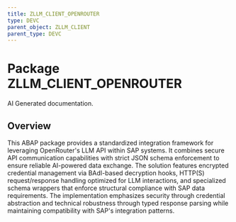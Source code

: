 ```yaml
---
title: ZLLM_CLIENT_OPENROUTER
type: DEVC
parent_object: ZLLM_CLIENT
parent_type: DEVC
---
```


# Package ZLLM_CLIENT_OPENROUTER

AI Generated documentation.

## Overview  

This ABAP package provides a standardized integration framework for leveraging OpenRouter's LLM API within SAP systems. It combines secure API communication capabilities with strict JSON schema enforcement to ensure reliable AI-powered data exchange. The solution features encrypted credential management via BAdI-based decryption hooks, HTTP(S) request/response handling optimized for LLM interactions, and specialized schema wrappers that enforce structural compliance with SAP data requirements. The implementation emphasizes security through credential abstraction and technical robustness through typed response parsing while maintaining compatibility with SAP's integration patterns.
